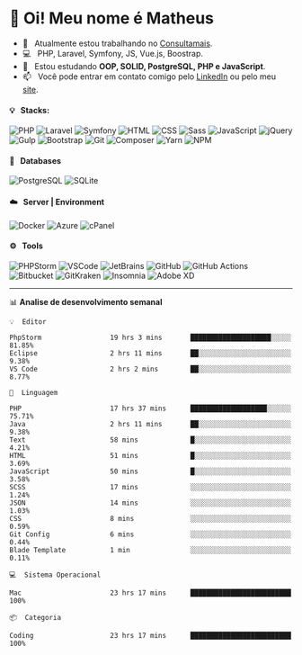 # 👋 Oi! Meu nome é Matheus

- 🔭 &nbsp; Atualmente estou trabalhando no [Consultamais](https://consultamais.com.br/).
- 💻 &nbsp; PHP, Laravel, Symfony, JS, Vue.js, Boostrap.
- 🌱 &nbsp; Estou estudando **OOP, SOLID, PostgreSQL, PHP e JavaScript**.
- 📫 &nbsp; Você pode entrar em contato comigo pelo [LinkedIn](https://www.linkedin.com/in/matheuscamargoxavier/) ou pelo meu [site](https://matheuscamargo.co).

#### 💡 &nbsp; Stacks:
![PHP](https://img.shields.io/badge/-PHP-777BB4?&logo=php&logoColor=FFFFFF)
![Laravel](https://img.shields.io/badge/-Laravel-FF2D20?&logo=laravel&logoColor=FFFFFF)
![Symfony](https://img.shields.io/badge/-Symfony-000000?&logo=symfony&logoColor=FFFFFF)
![HTML](https://img.shields.io/badge/-HTML-E34F26?&logo=html5&logoColor=FFFFFF)
![CSS](https://img.shields.io/badge/-CSS-1572B6?&logo=css3&logoColor=FFFFFF)
![Sass](https://img.shields.io/badge/-Sass-CC6699?&logo=sass&logoColor=FFFFFF)
![JavaScript](https://img.shields.io/badge/-JavaScript-F7DF1E?&logo=javascript&logoColor=FFFFFF)
![jQuery](https://img.shields.io/badge/-jQuery-0769AD?&logo=jquery&logoColor=FFFFFF)
![Gulp](https://img.shields.io/badge/-Gulp-CF4647?&logo=gulp&logoColor=FFFFFF)
![Bootstrap](https://img.shields.io/badge/-Bootstrap-7952B3?&logo=bootstrap&logoColor=FFFFFF)
![Git](https://img.shields.io/badge/-Git-F05032?&logo=git&logoColor=FFFFFF)
![Composer](https://img.shields.io/badge/-Composer-885630?&logo=composer&logoColor=FFFFFF)
![Yarn](https://img.shields.io/badge/-Yarn-2C8EBB?&logo=yarn&logoColor=FFFFFF)
![NPM](https://img.shields.io/badge/-npm-CB3837?&logo=npm&logoColor=FFFFFF)

#### 💾 &nbsp; Databases
![PostgreSQL](https://img.shields.io/badge/-PostgreSQL-336791?&logo=PostgreSQL&logoColor=FFFFFF)
![SQLite](https://img.shields.io/badge/-SQLite-003B57?&logo=SQLite&logoColor=FFFFFF)

#### ☁️ &nbsp; Server | Environment
![Docker](https://img.shields.io/badge/-Docker-2496ED?&logo=docker&logoColor=FFFFFF)
![Azure](https://img.shields.io/badge/-Azure-0089D6?&logo=microsoft%20azure&logoColor=FFFFFF)
![cPanel](https://img.shields.io/badge/-cPanel-FF6C2C?&logo=cpanel&logoColor=FFFFFF)

#### ⚙️ &nbsp; Tools
![PHPStorm](https://img.shields.io/badge/-PHPStorm-000000?&logo=PHPStorm&logoColor=FFFFFF)
![VSCode](https://img.shields.io/badge/-VSCode-007ACC?&logo=Visual%20Studio%20Code&logoColor=FFFFFF) 
![JetBrains](https://img.shields.io/badge/-JetBrains-000000?&logo=jetbrains&logoColor=FFFFFF) 
![GitHub](https://img.shields.io/badge/-GitHub-181717?&logo=github&logoColor=FFFFFF) 
![GitHub Actions](https://img.shields.io/badge/-GitHub%20Actions-181717?&logo=GitHub%20Actions&logoColor=FFFFFF) 
![Bitbucket](https://img.shields.io/badge/-Bitbucket-0052CC?&logo=bitbucket&logoColor=FFFFFF)
![GitKraken](https://img.shields.io/badge/-GitKraken-179287?&logo=GitKraken&logoColor=FFFFFF)
![Insomnia](https://img.shields.io/badge/-Insomnia-5849BE?&logo=Insomnia&logoColor=FFFFFF)
![Adobe XD](https://img.shields.io/badge/-Adobe%20XD-FF61F6?&logo=adobe%20xd&logoColor=FFFFFF) 
_______

📊  **Analise de desenvolvimento semanal**
```text
💡  Editor

PhpStorm                 19 hrs 3 mins       ████████████████████░░░░░     81.85%
Eclipse                  2 hrs 11 mins       ██░░░░░░░░░░░░░░░░░░░░░░░      9.38%
VS Code                  2 hrs 2 mins        ██░░░░░░░░░░░░░░░░░░░░░░░      8.77%
```
```text
💬  Linguagem

PHP                      17 hrs 37 mins      ███████████████████░░░░░░     75.71%
Java                     2 hrs 11 mins       ██░░░░░░░░░░░░░░░░░░░░░░░      9.38%
Text                     58 mins             █░░░░░░░░░░░░░░░░░░░░░░░░      4.21%
HTML                     51 mins             █░░░░░░░░░░░░░░░░░░░░░░░░      3.69%
JavaScript               50 mins             █░░░░░░░░░░░░░░░░░░░░░░░░      3.58%
SCSS                     17 mins             ░░░░░░░░░░░░░░░░░░░░░░░░░      1.24%
JSON                     14 mins             ░░░░░░░░░░░░░░░░░░░░░░░░░      1.03%
CSS                      8 mins              ░░░░░░░░░░░░░░░░░░░░░░░░░      0.59%
Git Config               6 mins              ░░░░░░░░░░░░░░░░░░░░░░░░░      0.44%
Blade Template           1 min               ░░░░░░░░░░░░░░░░░░░░░░░░░      0.11%
```
```text
💻  Sistema Operacional

Mac                      23 hrs 17 mins      █████████████████████████       100%
```
```text
📦  Categoria

Coding                   23 hrs 17 mins      █████████████████████████       100%
```
